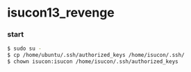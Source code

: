# isucon13_revenge

### start

```bash
$ sudo su -
$ cp /home/ubuntu/.ssh/authorized_keys /home/isucon/.ssh/
$ chown isucon:isucon /home/isucon/.ssh/authorized_keys
```
